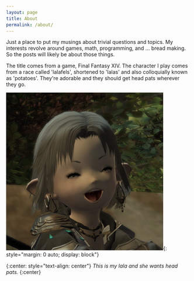 ```yaml
---
layout: page
title: About
permalink: /about/
---
```


Just a place to put my musings about trivial questions and topics. My interests revolve around
games, math, programming, and ... bread making. So the posts will likely be about those things.

The title comes from a game, Final Fantasy XIV. The character I play comes from a race called
'lalafels', shortened to 'lalas' and also colloquially known as 'potatoes'. They're adorable
and they should get head pats wherever they go.

![Taoya Tao Pic](/assets/lala_taoyatao.png){: style="margin: 0 auto; display: block"}

{:center: style="text-align: center"}
_This is my lala and she wants head pats._
{:center}
